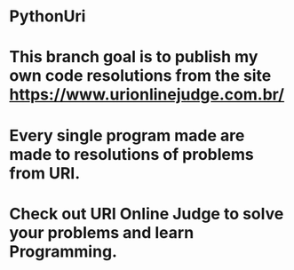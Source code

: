 # PythonUri
# This branch goal is to publish my own code resolutions from the site https://www.urionlinejudge.com.br/
# Every single program made are made to resolutions of problems from URI.
# Check out URI Online Judge to solve your problems and learn Programming.
